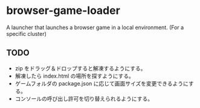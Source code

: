 # browser-game-loader

A launcher that launches a browser game in a local environment. (For a specific cluster)

## TODO

- zip をドラッグ＆ドロップすると解凍するようにする。
- 解凍したら index.html の場所を探すようにする。
- ゲームフォルダの package.json に応じて画面サイズを変更できるようにする。
- コンソールの呼び出し許可を切り替えられるようにする。
